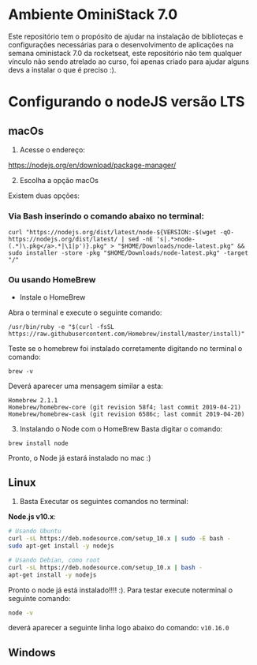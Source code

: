 # Ambiente OminiStack 7.0

Este repositório tem o propósito de ajudar na instalação de biblioteças e configurações necessárias para o desenvolvimento de aplicações na semana oministack 7.0 da rocketseat, este repositório não tem qualquer vínculo não sendo atrelado ao curso, foi apenas criado para ajudar alguns devs a instalar o que é preciso :).

# Configurando o nodeJS versão LTS

## macOs

1) Acesse o endereço:

https://nodejs.org/en/download/package-manager/
 
2) Escolha a opção macOs

 Existem duas opções:
 ### Via Bash inserindo o comando abaixo no terminal:
 
 ``
 curl "https://nodejs.org/dist/latest/node-${VERSION:-$(wget -qO- https://nodejs.org/dist/latest/ | sed -nE 's|.*>node-(.*)\.pkg</a>.*|\1|p')}.pkg" > "$HOME/Downloads/node-latest.pkg" && sudo installer -store -pkg "$HOME/Downloads/node-latest.pkg" -target "/"
 ``
 
### Ou usando HomeBrew

- Instale o HomeBrew

Abra o terminal e execute o seguinte comando:
```
/usr/bin/ruby -e "$(curl -fsSL https://raw.githubusercontent.com/Homebrew/install/master/install)"
``` 

Teste se o homebrew foi instalado corretamente digitando no terminal o comando: 
```
brew -v 
```
Deverá aparecer uma mensagem similar a esta:

```
Homebrew 2.1.1
Homebrew/homebrew-core (git revision 58f4; last commit 2019-04-21)
Homebrew/homebrew-cask (git revision 6586c; last commit 2019-04-20)
``` 


3) Instalando o Node com o HomeBrew
Basta digitar o comando: 
```
brew install node
```

Pronto, o Node já estará instalado no mac :)

## Linux

1) Basta Executar os seguintes comandos no terminal:

**Node.js v10.x**:

```sh
# Usando Ubuntu
curl -sL https://deb.nodesource.com/setup_10.x | sudo -E bash -
sudo apt-get install -y nodejs

# Usando Debian, como root
curl -sL https://deb.nodesource.com/setup_10.x | bash -
apt-get install -y nodejs
```

Pronto o node já está instalado!!!! :). Para testar execute noterminal o seguinte comando:

```sh
node -v
```
deverá aparecer a seguinte linha logo abaixo do comando:
`
v10.16.0
`



## Windows

